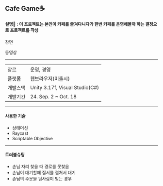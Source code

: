 <h2>Cafe Game☕</h2>

<h4>설명📝 : 이 프로젝트는 본인이 카페를 즐겨다니다가 한번 카페를 운영해볼까 하는 결정으로 프로젝트를 작성</h4>

장면

동영상

<hr/>
<table>
  <tr>
    <td>장르</td><td>운영, 경영</td>
  </tr>
  <tr>
    <td>플랫폼</td><td>웹브라우저(미출시)</td>
  </tr>
  <tr>
    <td>개발스택</td><td>Unity 3.17f, Visual Studio(C#)</td>
  </tr>
  <tr>
    <td>개발기간</td><td>24. Sep. 2 ~ Oct. 18</td>
  </tr>
</table>

<hr/>
<h4>사용한 기술</h4>
<ul>
  <li>상태머신</li>
  <li>Raycast</li>
  <li>Scriptable Objective</li>
</ul>

<hr/>
<h4>트러블슈팅</h4>
<ul>
  <li>손님 자리 찾을 때 경로를 못찾음</li>
  <li>손님이 대기할때 질서를 겹처서 대기</li>
  <li>손님의 주문을 뒷사람이 받는 경우</li>
</ul>
